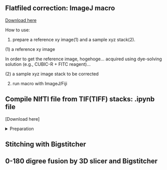 ## Flatfiled correction: ImageJ macro
[Download here](https://github.com/dbsb-juntendo/descSPIM/blob/main/FlatfieldCorrection_IJmacro_ver230406.ijm)

How to use:
1. prepare a reference xy image(1) and a sample xyz stack(2). 

(1) a reference xy image

In order to get the reference image, hogehoge... acquired using dye-solving solution (e.g., CUBIC-R + FITC reagent)...

(2) a sample xyz image stack to be corrected

2. run macro with ImageJ/Fiji

## Compile NIfTI file from TIF(TIFF) stacks: .ipynb file
[Download here] 
<details>
<summary>Preparation</summary>
  
  1. Install ImageMagick  
  2. Install C3D
</details>




## Stitching with Bigstitcher




## 0-180 digree fusion by 3D slicer and Bigstitcher
